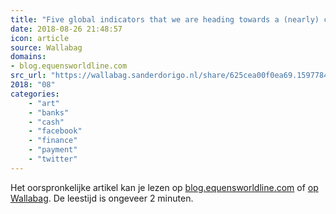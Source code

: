 ```yaml
---
title: "Five global indicators that we are heading towards a (nearly) cashless future - equensWorldline blog"
date: 2018-08-26 21:48:57
icon: article
source: Wallabag
domains:
- blog.equensworldline.com
src_url: "https://wallabag.sanderdorigo.nl/share/625cea00f0ea69.15977844"
2018: "08"
categories:
    - "art"
    - "banks"
    - "cash"
    - "facebook"
    - "finance"
    - "payment"
    - "twitter"
---
```

Het oorspronkelijke artikel kan je lezen op [blog.equensworldline.com](https://blog.equensworldline.com/eu/2018/07/five-global-indicators-that-we-are-heading-towards-a-nearly-cashless-future/) of [op Wallabag](https://wallabag.sanderdorigo.nl/share/625cea00f0ea69.15977844). De leestijd is ongeveer 2 minuten.